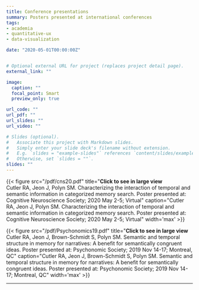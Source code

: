 ```yaml
---
title: Conference presentations
summary: Posters presented at international conferences
tags:
- academia
- quantitative-ux
- data-visualization

date: "2020-05-01T00:00:00Z"


# Optional external URL for project (replaces project detail page).
external_link: ""

image:
  caption: ""
  focal_point: Smart
  preview_only: true

url_code: ""
url_pdf: ""
url_slides: ""
url_video: ""

# Slides (optional).
#   Associate this project with Markdown slides.
#   Simply enter your slide deck's filename without extension.
#   E.g. `slides = "example-slides"` references `content/slides/example-slides.md`.
#   Otherwise, set `slides = ""`.
slides: ""
---
```


{{< figure src="/pdf/cns20.pdf" title="<b>Click to see in large view</b><br>Cutler RA, Jeon J, Polyn SM. Characterizing the interaction of temporal and semantic information in categorized memory search. Poster presented at: Cognitive Neuroscience Society; 2020 May 2-5; Virtual"  caption="Cutler RA, Jeon J, Polyn SM. Characterizing the interaction of temporal and semantic information in categorized memory search. Poster presented at: Cognitive Neuroscience Society; 2020 May 2-5; Virtual" width='max' >}}

{{< figure src="/pdf/Psychonomics19.pdf" title="<b>Click to see in large view</b><br>Cutler RA, Jeon J, Brown-Schmidt S, Polyn SM. Semantic and temporal structure in memory for narratives: A benefit for semantically congruent ideas. Poster presented at: Psychonomic Society; 2019 Nov 14-17; Montreal, QC"  caption="Cutler RA, Jeon J, Brown-Schmidt S, Polyn SM. Semantic and temporal structure in memory for narratives: A benefit for semantically congruent ideas. Poster presented at: Psychonomic Society; 2019 Nov 14-17; Montreal, QC" width='max' >}}

---
<br>

